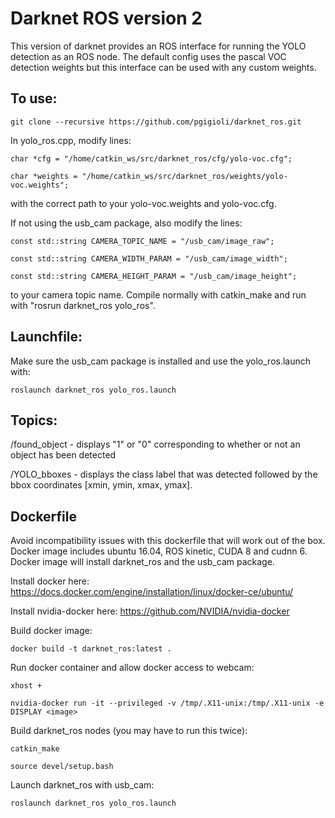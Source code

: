 # Darknet ROS version 2
This version of darknet provides an ROS interface for running the YOLO detection as an ROS node.  The default config uses the pascal VOC detection weights but this interface can be used with any custom weights.

## To use: 

`git clone --recursive https://github.com/pgigioli/darknet_ros.git`

In yolo_ros.cpp, modify lines:

`char *cfg = "/home/catkin_ws/src/darknet_ros/cfg/yolo-voc.cfg";`

`char *weights = "/home/catkin_ws/src/darknet_ros/weights/yolo-voc.weights";`
 
with the correct path to your yolo-voc.weights and yolo-voc.cfg.

If not using the usb_cam package, also modify the lines: 

`const std::string CAMERA_TOPIC_NAME = "/usb_cam/image_raw";`

`const std::string CAMERA_WIDTH_PARAM = "/usb_cam/image_width";`

`const std::string CAMERA_HEIGHT_PARAM = "/usb_cam/image_height";`
 
to your camera topic name.  Compile normally with catkin_make and run with "rosrun darknet_ros yolo_ros".

## Launchfile:

Make sure the usb_cam package is installed and use the yolo_ros.launch with:

`roslaunch darknet_ros yolo_ros.launch`

## Topics:

/found_object - displays "1" or "0" corresponding to whether or not an object has been detected

/YOLO_bboxes  - displays the class label that was detected followed by the bbox coordinates [xmin, ymin, xmax, ymax].

## Dockerfile
Avoid incompatibility issues with this dockerfile that will work out of the box. Docker image includes ubuntu 16.04, ROS kinetic, CUDA 8 and cudnn 6.  Docker image will install darknet_ros and the usb_cam package.
 
Install docker here: https://docs.docker.com/engine/installation/linux/docker-ce/ubuntu/

Install nvidia-docker here: https://github.com/NVIDIA/nvidia-docker

Build docker image:

`docker build -t darknet_ros:latest .`

Run docker container and allow docker access to webcam:

`xhost +`

`nvidia-docker run -it --privileged -v /tmp/.X11-unix:/tmp/.X11-unix -e DISPLAY <image>`

Build darknet_ros nodes (you may have to run this twice):

`catkin_make`

`source devel/setup.bash`

Launch darknet_ros with usb_cam:

`roslaunch darknet_ros yolo_ros.launch`

